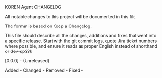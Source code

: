 KOREN Agent CHANGELOG

All notable changes to this project will be documented in this file.

The format is based on Keep a Changelog.

This file should describe all the changes, additions and fixes that went into a specific release. Start with the git commit logs, quote Jira ticket numbers where possible, and ensure it reads as proper English instead of shorthand or dev-sp33k

[0.0.0] - (Unreleased)

Added 
    - 
Changed 
    -
Removed 
    - 
Fixed 
    - 